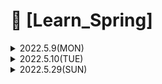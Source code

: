 # 📌 [Learn_Spring]



<details>
<summary> 2022.5.9(MON) </summary>

<div markdown = "1">

## 📝Intellij 단축키

- Alt + 1  : 키를 누르면 프로젝트창으로 포커스를 옮김 
- Space : 프로젝트 창에서 클래스 파일에 Space를 누르면 미리보기 기능을 제공
- ctrl + shift + F12 : 에디터 창을 최대로 키우기
- ctrl + tab : 에디터 창 이동 
- ctrl + alt +Insert : 에디터에서 새 파일 생성
- alt + Insert : 프로젝트 창에서 새 파일 생성
- ctrl + 방향키 : 단어단위 이동
- home, end : 라인 시작/끝 이동
- page up, page down : 페이지 위/아래 이동
- ctrl + w , ctrl + shift + w : 코드 선택영역 확장 / 축소
- ctrl + /, ctrl + shift + / : 한 줄 주석 / 블록 주석
- ctrl + alt + i : 자동 인덴트 처리
- ctrl + B : 코드의 사용처를 알 수 있음
- ctrl + shift + F : 경로내 검색 ( 코드 검색 유용 )
- shift 2번 : 전체 검색 ( IntelliJ 기능 찾을 때 유용 )
- ctlr + E : 최근에 열었던 파일 열기
- ctrl + J : Live template  ex) psvm, sout
- alt + enter : Quick fix
- F2, shift + F2 : 코드 별 이슈로 이동
- ctrl + alt + O : Import 최적화
- alt +Ins : 코드 생성 
- ctrl + o, ctrl + I : 메소드 자동완성 (override, implement)
- shift + ctrl + enter : 구문 자동완성 
- ctrl 2번 : Run anything
- ctrl + shift + F10, shift + F10 : 에디터 실행, 실행
- ctrl + F2 : 실행 중지
- ctrl +D, ctrl + y : 라인 복사, 라인 삭제
- ctrl + P : 메소드의 파라미터를 알 수 있음 
- ctrl + shift + i : 메소드의 간단한 정의를 볼 수 있음  
</div>
</details>

<details>
<summary> 2022.5.10(TUE) </summary>
<div markdown = "1">
    
## 📝 IntelliJ 단축키 응용
    
 ### 테스트 코드
 - alt + entet : 생성
 - ctrl + shift + T : 테스트 코드 이동
 - ctrl + shift + F10 : 선택된 테스트 실행
 - ctrl + F2 : 실행 중지
   
  ### 리팩토링
  - F6 : 클래스 이동
  - ctrl + shift + F6 : 타입 변경 ( 메소드와 파라미터 둘다에 적용가능 )
  - ctrl +F6 : 메소드 시그니처 변경 ( 메소드 시그니처는 메소드의 반환 값, 타입 파라미터, 파라미터 등 )
  - shift + F6 : 변수 이름 변경
  - ctrl + alt + shift + T : 리팩토링에 관련된 메소드들을 볼 수 있음
    
  ### 디버깅
  - ctrl + F8 : 브레이크 포인트 설정
  - ctrl + shift + F8 : 브레이크 포인트 보기 
  - shift + F9 : 디버깅 모드 실행
  - F7 : step into ( 코드의 정의 및 함수 내부로 들어감 )
  - F8 : step over ( 다음 줄의 코드를 바로 실행 )
  - F9 : Resume Program ( 다음 브레이크 포인트로 이동 )
   
  ### Git
  - alt + ` : 사용할 수 있는 Git 메소드를 보여줌
  
## 📝 Todo List 만들기
  
 ### 필요 기능
  - Todo 아이템 추가 : POST method 활용, body에 뭘 추가할지 title 필요 , end point = /
  - 전체 Todo 리스트 조회 : GET method 활용, end point = /
  - Todo 아이템 조회 : GET method 활용, end point = /{:id}
  - Todo 아이템 수정 : PATCH method 활용 , body에 수정할 내용 ,end point = /{:id}
  - 전체 Todo 리스트 삭제 : DELETE method 활용, end point = /
  - Todo 아이템 하나 삭제 : DELETE method 활용, end point = /{:id}

  </div>
 </details>
    

<details>
<summary> 2022.5.29(SUN) </summary>
<div markdown = "1">

<details>
  <summary> 📝 객체지향 4대 특성 </summary>
  <div markdonw = "2">
     
### 1. 캡슐화
- 객체의 속성을 보호학 위해서 사용
- 속성이 선언되었으나, 해당 속성으 상태를 변경하는 method가 없으면 잘못 선언된 속성
- 실물 객체으 기능으 모두 제공
- 각각의 method는 서로 관련이 있어야 함
- 객체 안의 method는 객체 안으 속성을 처리행 함
- 장점 : 추상화 제공, 재사용성 향상, 유지보수의 효율성 향상, 무결성 제공
- 무결성 : 캡슐화 코딩의 경우 변수는 private, method는 public으로 선언하여 사용하는데public method의 경우 입력된 매개변수를 Validation 후 실행하기때문에 값의 유효성 검증이 가능함

### 2. 상속
- 프로그램 구조에 대한 이해도 향상 : 최상위 클래스의 구조를 보고, 하위 클래스의 동작을 이해할 수 있다.
- 재사용성 향상 : 상속을 이용, 해당 클래스에 필요한 속성 및 메소드를 모두 정의하지 않아도 된다.
- 확정성 향상 : 일관된 형태의 클래스 객체를 추가할 수 있다.
- 유지보수성 향상

### 3. 다형성
- 하나의 개체가 여러 개의 형태로 바뀌는 것

### 4. 추상화
- 객체지향에서의 추상화는 모델링
- 구체적으로 공통적인 부분, 또는 특정 특성을 분리해서 재조합하는 것
  </div>
  </details>
 <details>
  <summary> 📝  객체지향 설계 5원칙 SOLID </summary>
  <div markdonw = "2">

### 응집도와 결합도
- 응집도 : 하나의 모듈 내부에 존재하는 구성 요소들의 기능적 관련성
- 결합도 : 모듈간의 상호 의존 정도
- 좋은 소프트웨어 설계를 위해서는 결합도는 낮추고 응집도는 높여야 한다.

### SRP 단일 책임 원칙
- 어떠한 클래스를 변경해야 하는 이유는 한가지 뿐 이어야 한다.

### OCP (Open Closed Principle) 개방 폐쇄 원칙
- 자신의 확장에는 열려있고, 주변의 변화에 대해서는 닫혀있어야 한다. Ex) JDBC

### LSP 리스코프 치환 원칙
- 서브 타입은 언제나 자신의 기반 타입으로 교체할 수 있어야한다.

### ISP 인터페이스 분리 원칙
- 클라이언트는 자신이 사용하지 않는 method에 의존 관계를 맺으면 안된다.

### DIP 의존 역전 원칙
- 자신보다 변하기 쉬운 것에 의존하지 말아야한다.
   </div>
  </details>

  </div>
  </details>
